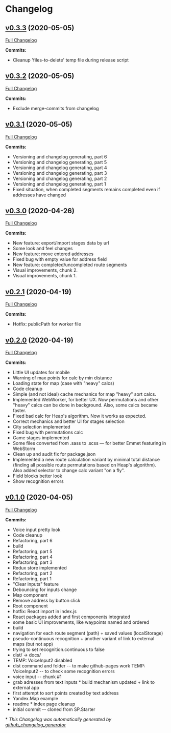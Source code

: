 # Changelog

## [v0.3.3](https://github.com/timbilalov/route-builder/tree/v0.3.3) (2020-05-05)

[Full Changelog](https://github.com/timbilalov/route-builder/compare/v0.3.2...v0.3.3)


**Commits:**
* Cleanup 'files-to-delete' temp file during release script

## [v0.3.2](https://github.com/timbilalov/route-builder/tree/v0.3.2) (2020-05-05)

[Full Changelog](https://github.com/timbilalov/route-builder/compare/v0.3.1...v0.3.2)


**Commits:**
* Exclude merge-commits from changelog

## [v0.3.1](https://github.com/timbilalov/route-builder/tree/v0.3.1) (2020-05-05)

[Full Changelog](https://github.com/timbilalov/route-builder/compare/v0.3.0...v0.3.1)


**Commits:**
* Versioning and changelog generating, part 6
* Versioning and changelog generating, part 5
* Versioning and changelog generating, part 4
* Versioning and changelog generating, part 3
* Versioning and changelog generating, part 2
* Versioning and changelog generating, part 1
* Fixed situation, when completed segments remains completed even if addresses have changed

## [v0.3.0](https://github.com/timbilalov/route-builder/tree/v0.3.0) (2020-04-26)

[Full Changelog](https://github.com/timbilalov/route-builder/compare/v0.2.1...v0.3.0)


**Commits:**
* New feature: export/import stages data by url
* Some look and feel changes
* New feature: move entered addresses
* Fixed bug with empty value for address field
* New feature: completed/uncompleted route segments
* Visual improvements, chunk 2.
* Visual improvements, chunk 1.

## [v0.2.1](https://github.com/timbilalov/route-builder/tree/v0.2.1) (2020-04-19)

[Full Changelog](https://github.com/timbilalov/route-builder/compare/v0.2.0...v0.2.1)


**Commits:**
* Hotfix: publicPath for worker file

## [v0.2.0](https://github.com/timbilalov/route-builder/tree/v0.2.0) (2020-04-19)

[Full Changelog](https://github.com/timbilalov/route-builder/compare/v0.1.0...v0.2.0)


**Commits:**
* Little UI updates for mobile
* Warning of max points for calc by min distance
* Loading state for map (case with "heavy" calcs)
* Code cleanup
* Simple (and not ideal) cache mechanics for map "heavy" sort calcs.
* Implemented WebWorker, for better UX. Now permutations and other "heavy" calcs can be done in background. Also, some calcs became faster.
* Fixed bad calc for Heap's algorithm. Now it works as expected.
* Correct mechanics and better UI for stages selection
* City selection implemented
* Fixed bug with permutations calc
* Game stages implemented
* Some files converted from .sass to .scss — for better Emmet featuring in WebStorm
* Clean up and audit fix for package.json
* Implemented a new route calculation variant by minimal total distance (finding all possible route permutations based on Heap's algorithm). Also added selector to change calc variant "on a fly".
* Field blocks better look
* Show recognition errors

## [v0.1.0](https://github.com/timbilalov/route-builder/tree/v0.1.0) (2020-04-05)

[Full Changelog](https://github.com/timbilalov/route-builder/compare/57dcb9fdb922d4a5cf557cc67fedae14ed6c35fa...v0.1.0)




**Commits:**
* Voice input pretty look
* Code cleanup
* Refactoring, part 6
* build
* Refactoring, part 5
* Refactoring, part 4
* Refactoring, part 3
* Redux store implemented
* Refactoring, part 2
* Refactoring, part 1
* "Clear inputs" feature
* Debouncing for inputs change
* Map component
* Remove address by button click
* Root component
* hotfix: React import in index.js
* React packages added and first components integrated
* some basic UI improvements, like waypoints named and ordered
* build
* navigation for each route segment (path) + saved values (localStorage)
* pseudo-continuous recognition + another variant of link to external maps (but not app)
* trying to set recognition.continuous to false
* dist/ → docs/
* TEMP: VoiceInput2 disabled
* dist command and folder -- to make github-pages work TEMP: VoiceInput2 -- to check some recognition errors
* voice input -- chunk #1
* grab adresses from text inputs * build mechanism updated + link to external app
* first attempt to sort points created by text address
* Yandex.Map example
* readme * index page cleanup
* initial commit -- cloned from SP.Starter

\* *This Changelog was automatically generated by [github_changelog_generator](https://github.com/github-changelog-generator/github-changelog-generator)*
